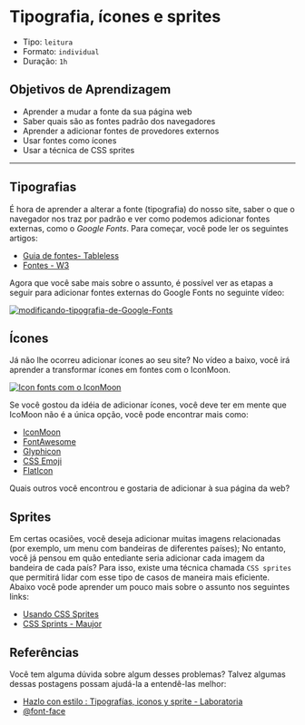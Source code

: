 # Tipografia, ícones e sprites

- Tipo: `leitura`
- Formato: `individual`
- Duração: `1h`

## Objetivos de Aprendizagem

* Aprender a mudar a fonte da sua página web
* Saber quais são as fontes padrão dos navegadores
* Aprender a adicionar fontes de provedores externos
* Usar fontes como ícones
* Usar a técnica de CSS sprites

***

## Tipografias

É hora de aprender a alterar a fonte \(tipografia\) do nosso site, saber o que o navegador nos traz por padrão e ver como podemos adicionar fontes externas, como o _Google Fonts_. Para começar, você pode ler os seguintes artigos:

* [Guia de fontes- Tableless](https://tableless.com.br/um-guia-completo-de-tipografia-para-a-web/)
* [Fontes - W3](https://www.w3.org/Style/Examples/007/fonts.pt_BR.html)

Agora que você sabe mais sobre o assunto, é possível ver as etapas a seguir para adicionar fontes externas do Google Fonts no seguinte vídeo:

[![modificando-tipografia-de-Google-Fonts](https://img.youtube.com/vi/G78zXwl2Gu8/hqdefault.jpg)](https://www.youtube.com/watch?v=G78zXwl2Gu8)

## Ícones

Já não lhe ocorreu adicionar ícones ao seu site? No vídeo a baixo, você irá aprender a transformar ícones em fontes com o IconMoon.

[![Icon fonts com o IconMoon](https://img.youtube.com/vi/3JpPGX9dp7s/hqdefault.jpg)](https://www.youtube.com/watch?v=3JpPGX9dp7s)

Se você gostou da idéia de adicionar ícones, você deve ter em mente que IcoMoon não é a única opção, você pode encontrar mais como:

* [IconMoon](https://icomoon.io/)
* [FontAwesome](http://fontawesome.io/)
* [Glyphicon](http://glyphicons.com/)
* [CSS Emoji](https://afeld.github.io/emoji-css/)
* [FlatIcon](https://www.flaticon.com/)

Quais outros você encontrou e gostaria de adicionar à sua página da web?

## Sprites

Em certas ocasiões, você deseja adicionar muitas imagens relacionadas \(por exemplo, um menu com bandeiras de diferentes países\); No entanto, você já pensou em quão entediante seria adicionar cada imagem da bandeira de cada país? Para isso, existe uma técnica chamada `CSS sprites` que permitirá lidar com esse tipo de casos de maneira mais eficiente. Abaixo você pode aprender um pouco mais sobre o assunto nos seguintes links:

* [Usando CSS Sprites](http://www.richardbarros.com.br/blog/design/usando-css-sprites-para-fazer-seu-site-carregar-mais-rapido)
* [CSS Sprints - Maujor](http://www.maujor.com/tutorial/css-sprites.php)

## Referências

Você tem alguma dúvida sobre algum desses problemas? Talvez algumas dessas postagens possam ajudá-la a entendê-las melhor:

* [Hazlo con estilo : Tipografías, iconos y sprite - Laboratoria](https://medium.com/laboratoria-how-to/hazlo-con-estilo-tipograf%C3%ADas-iconos-y-sprite-5a036a7b592a)
* [@font-face](https://tableless.com.br/font-face-fonts-externas-na-web/)
